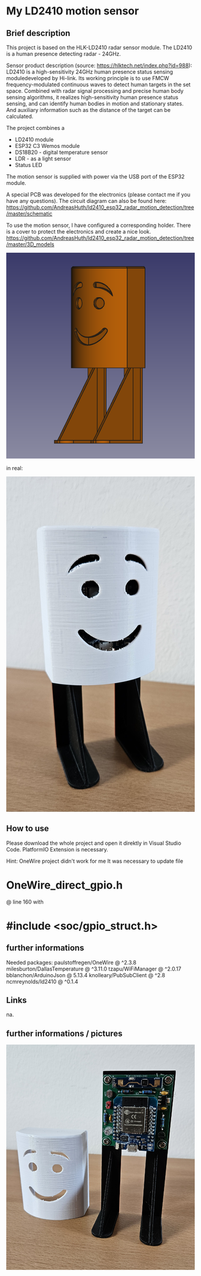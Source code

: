 # My LD2410 motion sensor
## Brief description
This project is based on the HLK-LD2410 radar sensor module.
The LD2410 is a human presence detecting radar - 24GHz.

Sensor product description (source: https://hlktech.net/index.php?id=988):
LD2410 is a high-sensitivity 24GHz human presence status sensing moduledeveloped by Hi-link. Its working principle is to use FMCW frequency-modulated continuous waves to detect human targets in the set space. Combined with radar signal processing and precise human body sensing algorithms, it realizes high-sensitivity human presence status sensing, and can identify human bodies in motion and stationary states. And auxiliary information such as the distance of the target can be calculated.

The project combines a 
- LD2410 module
- ESP32 C3 Wemos module
- DS18B20 - digital temperature sensor
- LDR - as a light sensor
- Status LED

The motion sensor is supplied with power via the USB port of the ESP32 module.

A special PCB was developed for the electronics (please contact me if you have any questions). The circuit diagram can also be found here:
https://github.com/AndreasHuth/ld2410_esp32_radar_motion_detection/tree/master/schematic

To use the motion sensor, I have configured a corresponding holder. 
There is a cover to protect the electronics and create a nice look. 
https://github.com/AndreasHuth/ld2410_esp32_radar_motion_detection/tree/master/3D_models

![](https://github.com/AndreasHuth/ld2410_esp32_radar_motion_detection/blob/master/3D_models/Screenshot%202024-10-05%20150717.png)

in real: 

![](https://github.com/AndreasHuth/ld2410_esp32_radar_motion_detection/blob/master/pictures/20241005_145756.jpg)



## How to use
Please download the whole project and open it direktly in Visual Studio Code. 
PlatformIO Extension is necessary.


Hint: OneWire project didn't work for me
It was necessary to update file
  #  OneWire_direct_gpio.h
@ line 160
with
  # #include <soc/gpio_struct.h>



## further informations
Needed packages:
  paulstoffregen/OneWire @ ^2.3.8
  milesburton/DallasTemperature @ ^3.11.0
  tzapu/WiFiManager @ ^2.0.17
  bblanchon/ArduinoJson @ 5.13.4
  knolleary/PubSubClient @ ^2.8
  ncmreynolds/ld2410 @ ^0.1.4

## Links
na.

## further informations / pictures


![](https://github.com/AndreasHuth/ld2410_esp32_radar_motion_detection/blob/master/pictures/20241005_145814.jpg)


